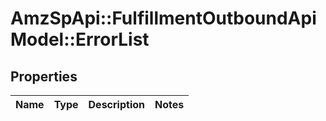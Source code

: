 # AmzSpApi::FulfillmentOutboundApiModel::ErrorList

## Properties
Name | Type | Description | Notes
------------ | ------------- | ------------- | -------------


